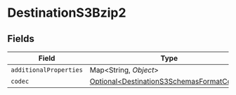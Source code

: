 # DestinationS3Bzip2


## Fields

| Field                                                                                                | Type                                                                                                 | Required                                                                                             | Description                                                                                          |
| ---------------------------------------------------------------------------------------------------- | ---------------------------------------------------------------------------------------------------- | ---------------------------------------------------------------------------------------------------- | ---------------------------------------------------------------------------------------------------- |
| `additionalProperties`                                                                               | Map\<String, *Object*>                                                                               | :heavy_minus_sign:                                                                                   | N/A                                                                                                  |
| `codec`                                                                                              | [Optional\<DestinationS3SchemasFormatCodec>](../../models/shared/DestinationS3SchemasFormatCodec.md) | :heavy_minus_sign:                                                                                   | N/A                                                                                                  |